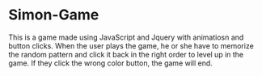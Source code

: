 # Simon-Game
This is a game made using JavaScript and Jquery with animatiosn and button clicks. When the user plays the game, he or she have to memorize the random pattern and click it back in the right order to level up in the game. If they click the wrong color button, the game will end.

